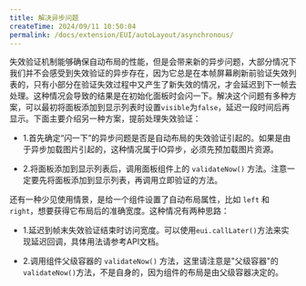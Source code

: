 ```yaml
---
title: 解决异步问题
createTime: 2024/09/11 10:50:04
permalink: /docs/extension/EUI/autoLayout/asynchronous/
---
```

失效验证机制能够确保自动布局的性能，但是会带来新的异步问题，大部分情况下我们并不会感受到失效验证的异步存在，因为它总是在本帧屏幕刷新前验证失效列表的，只有小部分在验证失效过程中又产生了新失效的情况，才会延迟到下一帧去处理。这种情况会导致的结果是在初始化面板时会闪一下。解决这个问题有多种方案，可以最初将面板添加到显示列表时设置`visible`为`false`，延迟一段时间后再显示。下面主要介绍另一种方案，提前处理失效验证：

* 1.首先确定“闪一下”的异步问题是否是自动布局的失效验证引起的。如果是由于异步加载图片引起的，这种情况属于IO异步，必须先预加载图片资源。

* 2.将面板添加到显示列表后，调用面板组件上的 `validateNow()` 方法。注意一定要先将面板添加到显示列表，再调用立即验证的方法。

还有一种少见使用情景，是给一个组件设置了自动布局属性，比如 `left` 和 `right`，想要获得它布局后的准确宽度。这种情况有两种思路：

* 1.延迟到帧末失效验证结束时访问宽度。可以使用`eui.callLater()`方法来实现延迟回调，具体用法请参考API文档。

* 2.调用组件父级容器的 `validateNow()` 方法，这里请注意是&quot;父级容器&quot;的`validateNow()`方法，不是自身的，因为组件的布局是由父级容器决定的。
